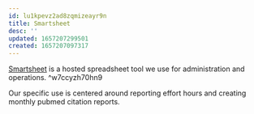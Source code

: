```yaml
---
id: lu1kpevz2ad8zqmizeayr9n
title: Smartsheet
desc: ''
updated: 1657207299501
created: 1657207097317
---
```


[Smartsheet](https://www.smartsheet.com/) is a hosted spreadsheet tool we use for administration and operations. ^w7ccyzh70hn9

Our specific use is centered around reporting effort hours and creating monthly pubmed citation reports.

